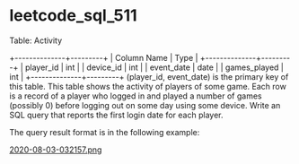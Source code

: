 # leetcode_sql_511

Table: Activity

+--------------+---------+
| Column Name  | Type    |
+--------------+---------+
| player_id    | int     |
| device_id    | int     |
| event_date   | date    |
| games_played | int     |
+--------------+---------+
(player_id, event_date) is the primary key of this table.
This table shows the activity of players of some game.
Each row is a record of a player who logged in and played a number of games (possibly 0) before logging out on some day using some device.
Write an SQL query that reports the first login date for each player.


The query result format is in the following example:


[2020-08-03-032157.png](https://postimg.cc/T5h8zK5V)
